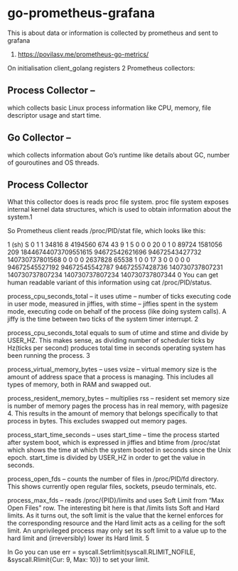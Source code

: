 # go-prometheus-grafana
This is about data or information is collected by prometheus and sent to grafana


1. https://povilasv.me/prometheus-go-metrics/


On initialisation client_golang registers 2 Prometheus collectors:

## Process Collector –
 which collects basic Linux process information like CPU, memory, file descriptor usage and start time.
## Go Collector – 
which collects information about Go’s runtime like details about GC, number of gouroutines and OS threads.


## Process Collector
What this collector does is reads proc file system. proc file system exposes internal kernel data structures, which is used to obtain information about the system.1

So Prometheus client reads /proc/PID/stat file, which looks like this:

1 (sh) S 0 1 1 34816 8 4194560 674 43 9 1 5 0 0 0 20 0 1 0 89724 1581056 209 18446744073709551615 94672542621696 94672543427732 140730737801568 0 0 0 0 2637828 65538 1 0 0 17 3 0 0 0 0 0 94672545527192 94672545542787 94672557428736 140730737807231 140730737807234 140730737807234 140730737807344 0
You can get human readable variant of this information using cat /proc/PID/status.

process_cpu_seconds_total – it uses utime – number of ticks executing code in user mode, measured in jiffies, with stime – jiffies spent in the system mode, executing code on behalf of the process (like doing system calls). A jiffy is the time between two ticks of the system timer interrupt. 2

process_cpu_seconds_total equals to sum of utime and stime and divide by USER_HZ. This makes sense, as dividing number of scheduler ticks by Hz(ticks per second) produces total time in seconds operating system has been running the process. 3

process_virtual_memory_bytes – uses vsize – virtual memory size is the amount of address space that a process is managing. This includes all types of memory, both in RAM and swapped out.

process_resident_memory_bytes – multiplies rss – resident set memory size is number of memory pages the process has in real memory, with pagesize 4. This results in the amount of memory that belongs specifically to that process in bytes. This excludes swapped out memory pages.

process_start_time_seconds – uses start_time – time the process started after system boot, which is expressed in jiffies and btime from /proc/stat which shows the time at which the system booted in seconds since the Unix epoch. start_time is divided by USER_HZ in order to get the value in seconds.

process_open_fds – counts the number of files in /proc/PID/fd directory. This shows currently open regular files, sockets, pseudo terminals, etc.

process_max_fds – reads /proc/{PID}/limits and uses Soft Limit from “Max Open Files” row. The interesting bit here is that /limits lists Soft and Hard limits.
As it turns out, the soft limit is the value that the kernel enforces for the corresponding resource and the Hard limit acts as a ceiling for the soft limit.
An unprivileged process may only set its soft limit to a value up to the hard limit and (irreversibly) lower its Hard limit. 5

In Go you can use err = syscall.Setrlimit(syscall.RLIMIT_NOFILE, &syscall.Rlimit{Cur: 9, Max: 10}) to set your limit.
